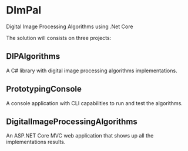 # DImPal
Digital Image Processing Algorithms using .Net Core

The solution will consists on three projects:

## DIPAlgorithms

A C# library with digital image processing algorithms implementations.

## PrototypingConsole

A console application with CLI capabilities to run and test the algorithms.

## DigitalImageProcessingAlgorithms

An ASP.NET Core MVC web application that shows up all the implementations results.

